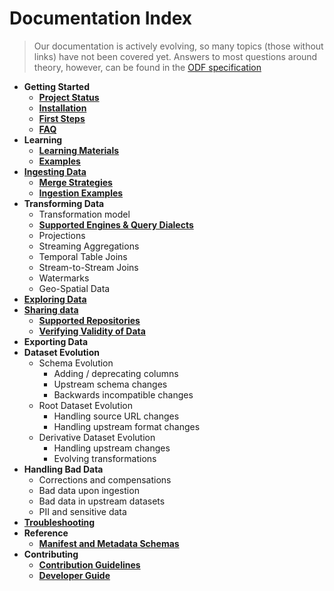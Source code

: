 # Documentation Index <!-- omit in toc -->

> Our documentation is actively evolving, so many topics (those without links) have not been covered yet. Answers to most questions around theory, however, can be found in the [ODF specification](https://github.com/kamu-data/open-data-fabric)

- **Getting Started**
  - **[Project Status](status.md)**
  - **[Installation](install.md)**
  - **[First Steps](first_steps.md)**
  - **[FAQ](faq.md)**
- **Learning**
  - **[Learning Materials](learning_materials.md)**
  - **[Examples](examples/indes.md)**
- **[Ingesting Data](ingest.md)**
  - **[Merge Strategies](merge_strategies.md)**
  - **[Ingestion Examples](ingest_examples.md)**
- **Transforming Data**
  - Transformation model
  - **[Supported Engines & Query Dialects](transform.md#supported-engines)**
  - Projections
  - Streaming Aggregations
  - Temporal Table Joins
  - Stream-to-Stream Joins
  - Watermarks
  - Geo-Spatial Data
- **[Exploring Data](exploring_data.md)**
- **[Sharing data](sharing_data.md)**
  - **[Supported Repositories](sharing_data.md#repository-types)**
  - **[Verifying Validity of Data](sharing_data.md#validity-of-data)**
- **Exporting Data**
- **Dataset Evolution**
  - Schema Evolution
    - Adding / deprecating columns
    - Upstream schema changes
    - Backwards incompatible changes
  - Root Dataset Evolution
    - Handling source URL changes
    - Handling upstream format changes
  - Derivative Dataset Evolution
    - Handling upstream changes
    - Evolving transformations
- **Handling Bad Data**
  - Corrections and compensations
  - Bad data upon ingestion
  - Bad data in upstream datasets
  - PII and sensitive data
- **[Troubleshooting](troubleshooting.md)**
- **Reference**
  - **[Manifest and Metadata Schemas](https://github.com/kamu-data/open-data-fabric/blob/master/open-data-fabric.md#metadata-reference)**
- **Contributing**
  - **[Contribution Guidelines](contributing.md)**
  - **[Developer Guide](developer_guide.md)**